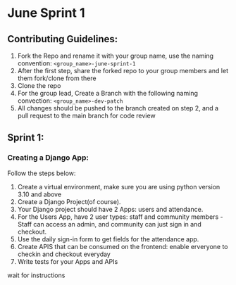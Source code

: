 # June Sprint 1


## Contributing Guidelines:

1. Fork the Repo and rename it with your group name, use the naming convention: `<group_name>-june-sprint-1`
2. After the first step, share the forked repo to your group members and let them fork/clone from there
3. Clone the repo
4. For the group lead, Create a Branch with the following naming convection: `<group_name>-dev-patch`
5. All changes should be pushed to the branch created on step 2, and a pull request to the main branch for code review

## Sprint 1:

### Creating a Django App:

Follow the steps below:

1. Create a virtual environment, make sure you are using python version 3.10 and above
2. Create a Django Project(of course).
3. Your Django project should have 2 Apps: users and attendance.
4. For the Users App, have 2 user types: staff and community members - Staff can access an admin, and community can just sign in and checkout.
5. Use the daily sign-in form to get fields for the attendance app.
6. Create APIS that can be consumed on the frontend: enable erveryone to checkin and checkout everyday
7. Write tests for your Apps and APIs

wait for instructions
